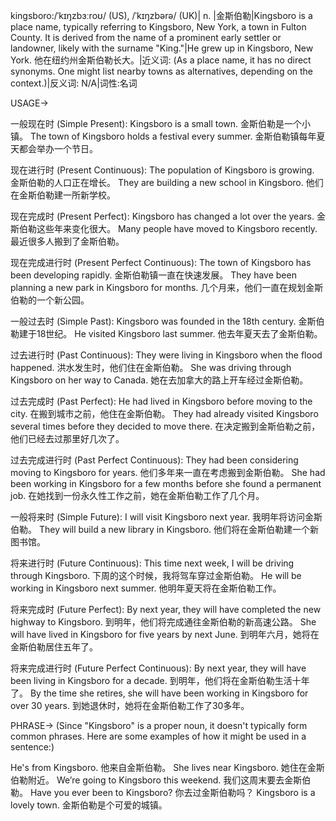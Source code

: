 kingsboro:/ˈkɪŋzbɜːroʊ/ (US), /ˈkɪŋzbərə/ (UK)| n. |金斯伯勒|Kingsboro is a place name, typically referring to Kingsboro, New York, a town in Fulton County.  It is derived from the name of a prominent early settler or landowner, likely with the surname "King."|He grew up in Kingsboro, New York. 他在纽约州金斯伯勒长大。|近义词: (As a place name, it has no direct synonyms.  One might list nearby towns as alternatives, depending on the context.)|反义词: N/A|词性:名词

USAGE->

一般现在时 (Simple Present):
Kingsboro is a small town. 金斯伯勒是一个小镇。
The town of Kingsboro holds a festival every summer. 金斯伯勒镇每年夏天都会举办一个节日。

现在进行时 (Present Continuous):
The population of Kingsboro is growing. 金斯伯勒的人口正在增长。
They are building a new school in Kingsboro. 他们在金斯伯勒建一所新学校。

现在完成时 (Present Perfect):
Kingsboro has changed a lot over the years. 金斯伯勒这些年来变化很大。
Many people have moved to Kingsboro recently. 最近很多人搬到了金斯伯勒。


现在完成进行时 (Present Perfect Continuous):
The town of Kingsboro has been developing rapidly. 金斯伯勒镇一直在快速发展。
They have been planning a new park in Kingsboro for months. 几个月来，他们一直在规划金斯伯勒的一个新公园。

一般过去时 (Simple Past):
Kingsboro was founded in the 18th century. 金斯伯勒建于18世纪。
He visited Kingsboro last summer. 他去年夏天去了金斯伯勒。


过去进行时 (Past Continuous):
They were living in Kingsboro when the flood happened. 洪水发生时，他们住在金斯伯勒。
She was driving through Kingsboro on her way to Canada.  她在去加拿大的路上开车经过金斯伯勒。

过去完成时 (Past Perfect):
He had lived in Kingsboro before moving to the city. 在搬到城市之前，他住在金斯伯勒。
They had already visited Kingsboro several times before they decided to move there.  在决定搬到金斯伯勒之前，他们已经去过那里好几次了。


过去完成进行时 (Past Perfect Continuous):
They had been considering moving to Kingsboro for years.  他们多年来一直在考虑搬到金斯伯勒。
She had been working in Kingsboro for a few months before she found a permanent job.  在她找到一份永久性工作之前，她在金斯伯勒工作了几个月。


一般将来时 (Simple Future):
I will visit Kingsboro next year. 我明年将访问金斯伯勒。
They will build a new library in Kingsboro. 他们将在金斯伯勒建一个新图书馆。


将来进行时 (Future Continuous):
This time next week, I will be driving through Kingsboro.  下周的这个时候，我将驾车穿过金斯伯勒。
He will be working in Kingsboro next summer. 他明年夏天将在金斯伯勒工作。


将来完成时 (Future Perfect):
By next year, they will have completed the new highway to Kingsboro.  到明年，他们将完成通往金斯伯勒的新高速公路。
She will have lived in Kingsboro for five years by next June.  到明年六月，她将在金斯伯勒居住五年了。


将来完成进行时 (Future Perfect Continuous):
By next year, they will have been living in Kingsboro for a decade. 到明年，他们将在金斯伯勒生活十年了。
By the time she retires, she will have been working in Kingsboro for over 30 years.  到她退休时，她将在金斯伯勒工作了30多年。



PHRASE->
(Since "Kingsboro" is a proper noun, it doesn't typically form common phrases.  Here are some examples of how it might be used in a sentence:)

He's from Kingsboro. 他来自金斯伯勒。
She lives near Kingsboro. 她住在金斯伯勒附近。
We’re going to Kingsboro this weekend.  我们这周末要去金斯伯勒。
Have you ever been to Kingsboro? 你去过金斯伯勒吗？
Kingsboro is a lovely town. 金斯伯勒是个可爱的城镇。
